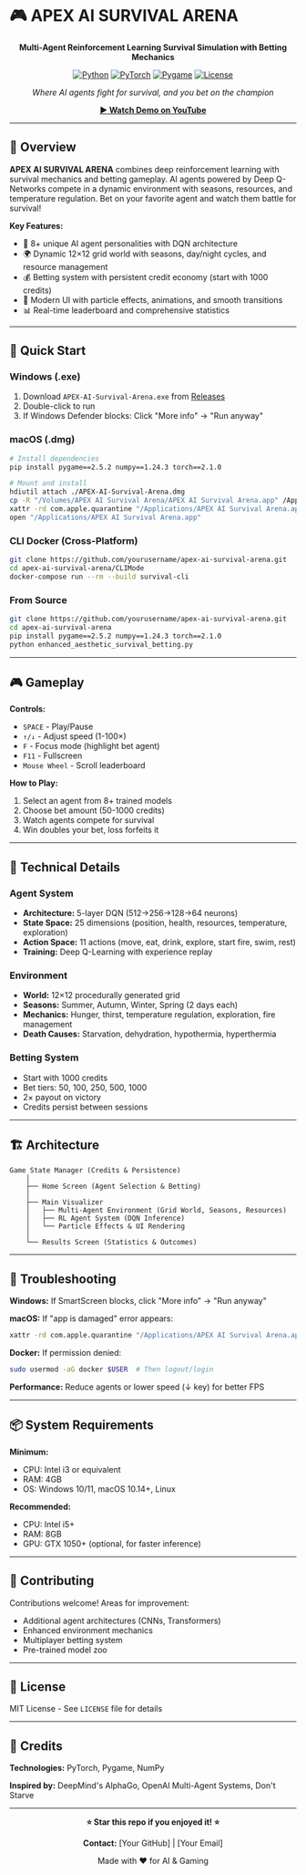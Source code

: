 # 🎮 APEX AI SURVIVAL ARENA

<div align="center">

**Multi-Agent Reinforcement Learning Survival Simulation with Betting Mechanics**

[![Python](https://img.shields.io/badge/Python-3.8+-blue.svg)](https://www.python.org/downloads/)
[![PyTorch](https://img.shields.io/badge/PyTorch-2.0+-red.svg)](https://pytorch.org/)
[![Pygame](https://img.shields.io/badge/Pygame-2.0+-green.svg)](https://www.pygame.org/)
[![License](https://img.shields.io/badge/License-MIT-yellow.svg)](LICENSE)

*Where AI agents fight for survival, and you bet on the champion*

**[▶️ Watch Demo on YouTube](https://www.youtube.com/watch?v=YOUR_VIDEO_ID)**

</div>

---

## 🎯 Overview

**APEX AI SURVIVAL ARENA** combines deep reinforcement learning with survival mechanics and betting gameplay. AI agents powered by Deep Q-Networks compete in a dynamic environment with seasons, resources, and temperature regulation. Bet on your favorite agent and watch them battle for survival!

**Key Features:**
- 🤖 8+ unique AI agent personalities with DQN architecture
- 🌍 Dynamic 12×12 grid world with seasons, day/night cycles, and resource management
- 💰 Betting system with persistent credit economy (start with 1000 credits)
- 🎨 Modern UI with particle effects, animations, and smooth transitions
- 📊 Real-time leaderboard and comprehensive statistics

---

## 🚀 Quick Start

### Windows (.exe)
1. Download `APEX-AI-Survival-Arena.exe` from [Releases](https://github.com/yourusername/apex-ai-survival-arena/releases)
2. Double-click to run
3. If Windows Defender blocks: Click "More info" → "Run anyway"

### macOS (.dmg)
```bash
# Install dependencies
pip install pygame==2.5.2 numpy==1.24.3 torch==2.1.0

# Mount and install
hdiutil attach ./APEX-AI-Survival-Arena.dmg
cp -R "/Volumes/APEX AI Survival Arena/APEX AI Survival Arena.app" /Applications/
xattr -rd com.apple.quarantine "/Applications/APEX AI Survival Arena.app"
open "/Applications/APEX AI Survival Arena.app"
```

### CLI Docker (Cross-Platform)
```bash
git clone https://github.com/yourusername/apex-ai-survival-arena.git
cd apex-ai-survival-arena/CLIMode
docker-compose run --rm --build survival-cli
```

### From Source
```bash
git clone https://github.com/yourusername/apex-ai-survival-arena.git
cd apex-ai-survival-arena
pip install pygame==2.5.2 numpy==1.24.3 torch==2.1.0
python enhanced_aesthetic_survival_betting.py
```

---

## 🎮 Gameplay

**Controls:**
- `SPACE` - Play/Pause
- `↑/↓` - Adjust speed (1-100×)
- `F` - Focus mode (highlight bet agent)
- `F11` - Fullscreen
- `Mouse Wheel` - Scroll leaderboard

**How to Play:**
1. Select an agent from 8+ trained models
2. Choose bet amount (50-1000 credits)
3. Watch agents compete for survival
4. Win doubles your bet, loss forfeits it

---

## 🧠 Technical Details

### Agent System
- **Architecture:** 5-layer DQN (512→256→128→64 neurons)
- **State Space:** 25 dimensions (position, health, resources, temperature, exploration)
- **Action Space:** 11 actions (move, eat, drink, explore, start fire, swim, rest)
- **Training:** Deep Q-Learning with experience replay

### Environment
- **World:** 12×12 procedurally generated grid
- **Seasons:** Summer, Autumn, Winter, Spring (2 days each)
- **Mechanics:** Hunger, thirst, temperature regulation, exploration, fire management
- **Death Causes:** Starvation, dehydration, hypothermia, hyperthermia

### Betting System
- Start with 1000 credits
- Bet tiers: 50, 100, 250, 500, 1000
- 2× payout on victory
- Credits persist between sessions

---

## 🏗️ Architecture

```
Game State Manager (Credits & Persistence)
    │
    ├── Home Screen (Agent Selection & Betting)
    │
    ├── Main Visualizer
    │   ├── Multi-Agent Environment (Grid World, Seasons, Resources)
    │   ├── RL Agent System (DQN Inference)
    │   └── Particle Effects & UI Rendering
    │
    └── Results Screen (Statistics & Outcomes)
```

---

## 🔧 Troubleshooting

**Windows:** If SmartScreen blocks, click "More info" → "Run anyway"

**macOS:** If "app is damaged" error appears:
```bash
xattr -rd com.apple.quarantine "/Applications/APEX AI Survival Arena.app"
```

**Docker:** If permission denied:
```bash
sudo usermod -aG docker $USER  # Then logout/login
```

**Performance:** Reduce agents or lower speed (↓ key) for better FPS

---

## 📦 System Requirements

**Minimum:**
- CPU: Intel i3 or equivalent
- RAM: 4GB
- OS: Windows 10/11, macOS 10.14+, Linux

**Recommended:**
- CPU: Intel i5+
- RAM: 8GB
- GPU: GTX 1050+ (optional, for faster inference)

---

## 🤝 Contributing

Contributions welcome! Areas for improvement:
- Additional agent architectures (CNNs, Transformers)
- Enhanced environment mechanics
- Multiplayer betting system
- Pre-trained model zoo

---

## 📜 License

MIT License - See `LICENSE` file for details

---

## 👥 Credits

**Technologies:** PyTorch, Pygame, NumPy

**Inspired by:** DeepMind's AlphaGo, OpenAI Multi-Agent Systems, Don't Starve

---

<div align="center">

**⭐ Star this repo if you enjoyed it! ⭐**

**Contact:** [Your GitHub] | [Your Email]

Made with ❤️ for AI & Gaming

</div>
